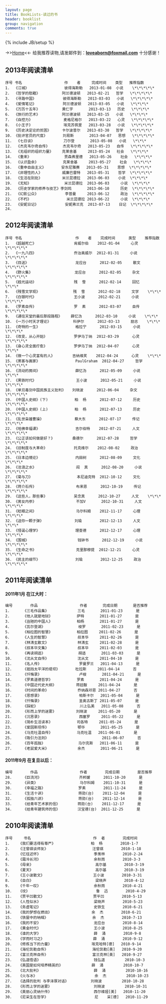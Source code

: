 ```yaml
---
layout: page
title: BookLists-读过的书
header: booklist
group: navigation
comments: true
---
```

{% include JB/setup %}

->>[Home][home]<<- 给我推荐读物,请发邮件到：**loveaborn@foxmail.com** 十分感谢！
## 2013年阅读清单
	序号 书名                   作    者     完成时间    类型   推荐指数
	1.  《江城》                彼得海斯勒   2013-01-08  小说    \*\*\*\*\*
	2.  《哲学的慰藉》          阿兰德波顿   2013-02-21   哲学   \*\*\*\*\* 
	3.  《寻路中国》            彼得海斯勒   2013-03-03   小说   \*\*\*\*\* 
	4.  《爱情笔记》            阿兰德波顿   2013-03-05   小说   \*\*\*\* 
	5.  《万历十五年》          黄仁宇       2013-03-13   历史   \*\*\*\*
	6.  《旅行的艺术》          阿兰德波顿   2013-03-15   小说   \*\*\*\*
	7.  《自控力》              麦格尼格尔   2013-03-22   心灵   \*\*\*\*\*
	8.  《小王子》              埃克苏佩里   2013-03-28   小说   \*\*\*\*\*
	9.  《历史决定论的贫困》     卡尔波普尔   2013-03-30   哲学   \*\*\*\*\*
	10. 《批评官员的尺度》       刘易斯       2013-04-07   思想   \*\*\*\*\*
	11.  《七日谈》             刀尔登       2013-05-08   小说   \*\*\*
	12.  《杰克韦尔奇自传》      杰克韦尔奇   2013-05-23   自传   \*\*\*\*\*
	13.  《无组织的组织力量》    克莱舍基     2013-05-24   社会   \*\*\*\*
	14.  《重来》               贾森弗里德   2013-05-26    社会   \*\*\*\*
	15.  《认识盈余》           克莱舍基     2013-05-27    社会   \*\*\*\*
	16.  《重申自由主义》       安东尼雅赛   2013-05-31    思想  \*\*\*\*\*
	17.  《非理性的人》         威廉巴雷特   2013-05-31    哲学  \*\*\*\*\*
    18.  《生活在别处》         米兰昆德拉   2013-06-03    小说  \*\*\*\*
	19.  《无知》               米兰昆德拉  2013-06-03     小说  \*\*\*\*
    20.  《历史学家的修养与技艺》李剑鸣	   2013-06-10     历史  \*\*\*\*\*
	21.  《幻影公众》            李普曼     2013-06-12     政治  \*\*\*\*\*
	22.  《不朽》                米兰昆德拉 2013-06-22     小说  \*\*\*\*
	23.  《安妮日记》            安妮弗兰克  2013-07-13    日记  \*\*\*\*\*
	24.
	
## 2012年阅读清单
	序号 书名                        作    者    完成时间      类型    推荐指数
	1.  《超越死亡》                 肯威尔伯    2012-01-04     心灵    \*\*\*\*\*
	2.  《一九八四》                 乔治奥威尔  2012-01-31     小说    \*\*\*\*\*
	3.  《目送》                     龙应台      2012-02-05     散文    \*\*\*\*\*
	4.  《野火集》                   龙应台      2012-02-05     杂文    \*\*\*\*\*
	5.  《趋光运动》                 残  雪      2012-02-14     回忆    \*\*\*
	6.  《残雪文学观》               残  雪      2012-02-18     文学    \*\*\*
	7.  《白银时代》                 王小波      2012-02-21     小说    \*\*\*\*
	8.  《罗素自传》                 罗  素      2012-03-07     自传    \*\*\*\*\*
	9.  《通往天堂的最后那段路程》    薛忆沩      2012-03-10     小说    \*\*\*
	10. 《一万小时天才理论》          科伊尔      2012-03-13     励志    \*\*\*
	11. 《奇特的一生》                格拉宁      2012-03-15     小说    \*\*\*\*
	12. 《改变，从心开始》            罗伊马丁纳  2012-03-29      心灵   \*\*\*\*\*
	13. 《身心灵全面疗愈》            罗伊马丁纳  2012-04-07      心灵    \*\*\*
	14. 《做一个心灵富有的人》        吉纳维芺    2012-04-24      心灵    \*\*\*
	15. 《黑客与画家》                PaulGraham  2012-04-27     哲学    \*\*\*\*\*
	16. 《流动的房间》                薛忆沩      2012-05-09     小说    \*\*\*
	17. 《黑铁时代》                  王小波      2012-05-21     小说    \*\*\*\*
	18. 《单刃毒剑中国民族主义批判》   刘晓波      2012-06-04     杂文    \*\*\*\*\*
	19. 《中国人史纲》(下)            柏  杨      2012-07-12     历史    \*\*\*\*\*
	20. 《中国人史纲》(上)            柏  杨      2012-07-13     历史    \*\*\*\*\*
	21. 《乱世枭雄曹操》              蔡大东      2012-07-17     传记    \*\*\*\*
	22. 《哈佛幸福课》                吉尔伯特    2012-07-21     人文    \*\*\*\*\*
	23. 《公正该如何做是好？》        桑德尔      2012-07-28     哲学    \*\*\*\*\*
	24. 《旧制度与大革命》            托克维尔    2012-08-02     政治    \*\*\*\*\*
	25. 《日本边境论》                内田树      2012-08-09     文化    \*\*\*\*
	26. 《沧浪之水》                  阎  真      2012-08-20     小说    \*\*\*\*\*
	27. 《菊与刀》                    本尼迪克特  2012-10-12     文化    \*\*\*\*\*
	28. 《蒋介石传》                  布来恩      2012-10-19     传记    \*\*\*\*\*
	29. 《这些人，那些事》            吴念真      2012-10-27     人文    \*\*\*
	30. 《男女内参》                  不加V       2012-10-31     人文    \*\*\*\*
	31. 《眨眼之间》                  马尔科姆    2012-11-17     心理    \*\*\*\*
	32. 《送你一颗子弹》              刘瑜        2012-12-13     人文    \*\*\*
	33. 《怪诞心理学》                理查德      2012-12-17     心理    \*\*\*\*
	34. 《围城》                      钱钟书      2012-12-19     小说    \*\*\*\*\*
	35. 《生命之书》                  克里那穆提  2012-12-21     心灵    \*\*\*\*
	36. 《民主的细节》                刘瑜        2012-12-25     政治    \*\*\*\*\*

## 2011年阅读清单

#### 2011年1月 在江大时：
	编号        作品                   作者       完成日期       是否推荐
	1.      《三毛作品集》             三毛       2011-01-23      是
	2.      《他人就是地狱》           萨特       2011-01-27      是
	3.      《丑陋的中国人》           柏杨       2011-01-27      是
	4.      《瓦尔登湖》               梭罗       2011-02-23      是
	5.      《柏拉图的智慧》           柏拉图     2011-02-26      是
	6.      《人生的智慧》             叔本华     2011-02-26      是
	7.      《林清玄散文》             林清玄     2011-02-28      是
	8.      《叔本华文集》             叔本华     2011-02-03      是
	9.      《再读胡适》               胡适       2011-03-03      是
	10.     《沈从文自传》             沈从文     2011-04-10      是
	11.     《名人传》                 罗曼罗兰   2011-04-13      是
	12.     《抵挡太平洋的堤坝》       杜拉斯     2011-04-14      否
	13.     《忏悔录》                 卢梭       2011-04-21      是
	14.     《罗素道德哲学》           罗素       2011-04-24      是
	15.     《中国近代史大纲》         蒋廷黻     2011-04-24      是
	16.     《时间的革命》             乔纳森邓恩 2011-04-27      否
	17.     《思想录》                 帕斯卡尔   2011-05-04      是
	18.     《忏悔录》                 圣奥古斯丁 2011-05-07      是
	19.     《踩蛇》                   川上弘美   2011-05-08      否
	20.     《形而上学的迷雾》         刘晓波     2011-05-20      是
	21.     《沉思录》                 西塞罗     2011-05-22      是
	22.     《简朴生活读本》           司各特     2011-05-24      是
	23.     《爱因斯坦传》             鄂华       2011-05-25      是
	24.     《马克吐温自传》           马克吐温   2011-06-01      是
	25.     《吸引力法则》                        2011-06-07      否
	26.     《百年孤独》               马尔克斯   2011-06-11      是
	27.     《老鼠爱大米》             余杰       2011-06-21      是

#### 2011年9月 在复旦以后：
	编号        作品                   作者        完成日期        是否推荐
	28.     《巨流河》                 齐邦嫒      2011-10-20      是
	29.     《异类》                   马尔科姆    2011-10-31      是
	30.     《幸福之路》               罗素        2011-11-24      是
	31.     《生活十讲》               蒋勋(台)    2011-12-04      是
	32.     《孤独六讲》               蒋勋(台)    2011-12-14      是
	33.     《给青年艺术家的信》        蒋勋(台)    2011-12-17      是
	34.     《给青年建筑师的信》        汉宝德(台)  2011-12-25      是

## 2010年阅读清单
	序号     书名                            作  者        完成时间
	1.    《我们要活得有尊严》                柏  杨        2010-1-7
	2.    《汪曾祺谈师友》                    汪曾祺        2010-1-18
	3.    《忆往述怀》                        季羡林        2010-2-24
	4.    《霜冷长河》                        余秋雨        2010-3-3
	5.    《母亲》                            高尔基        2010-3-19
	6.    《夏天》                            高尔基        2010-3-19
	7.    《王小波散文》                      王小波        2010-3-31
	8.    《自白》                            梁晓声        2010-4-12
	9.    《千年一叹》                        余秋雨        2010-4-21
	10.   《坟》                              鲁  迅        2010-4-29
	11.   《贾平凹散文》                      贾平凹        2010-5-13
	12.   《人性似水》                        梁晓声        2010-5-23
	13.   《务虚笔记》                        史铁生        2010-6-21
	14.   《我的梦想在燃烧》                  余  杰        2010-6-21
	15.   《铁屋中的呐喊》                    余  杰        2010-7-13
	16.   《我的不安》                        龙应台        2010-8-14
	17.   《黄金时代》                        王小波        2010-8-25
	18.   《谁的大学》                        薛  涌        2010-9-8
	19.   《学而时习之》                      薛  涌        2010-9-12
	20.   《修炼当下的力量》                  埃克哈特[德]   2010-9-14
	21.   《海伦凯勒自传》                    海伦凯勒[美]   2010-9-20
	22.   《富兰克林自传》                    富兰克林[美]   2010-9-27
	23.   《弘道悟语》                        钱弘道         2010-10-3
	24.   《美国是如何培养精英的》             薛  涌         2010-10-7
	25.   《北大批判》                        薛  涌         2010-10-16
	26.   《火与冰》                          余  杰         2010-10-23
	27.   《选择的批判 与李泽厚对话》          刘晓波         2010-10-28
	28.   《形而上学的迷雾》                   刘晓波         2010-10-31
	29.   《美丽心灵纳什传》                   西尔维娅[美]   2010-11-20
	30.   《尼采生在哲学》                     尼    采[德]   2010-11-29

[home]: http://aborn.github.io/ "返回主页面"
